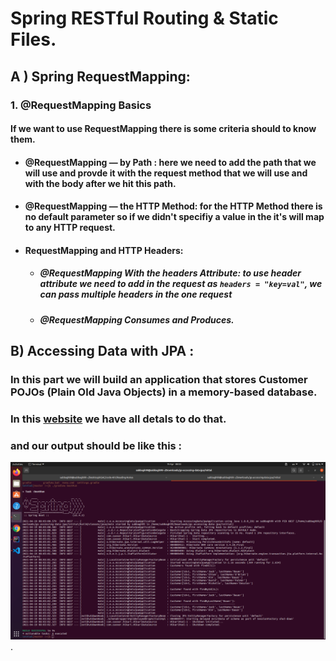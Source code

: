 # Spring RESTful Routing & Static Files.

## A )  Spring RequestMapping: 

### 1.  @RequestMapping Basics

#### If we want to use  RequestMapping there is some  criteria should to know them.

* ####  @RequestMapping — by Path : here we need to add the path that we will use and provde it with the  request method that we will use and with the body  after we hit this path.

* ####  @RequestMapping — the HTTP Method: for the HTTP Method  there is no default parameter so if we didn't specifiy a value in the it's will map to any HTTP request. 

* #### RequestMapping and HTTP Headers:

    * #####  @RequestMapping With the headers Attribute: to use header attribute  we need to add in the request as `headers = "key=val"`, we can pass multiple headers in the one request 

    * #####  @RequestMapping Consumes and Produces.



## B) Accessing Data with JPA : 

### In this part we will build an application that stores Customer POJOs (Plain Old Java Objects) in a memory-based database.

### In this [website](https://spring.io/guides/gs/accessing-data-jpa/) we have all detals to do that.

### and our output should be like this :
![ Accessing Data with JPA](./imeges/AccessingDataWithJPA.png).

